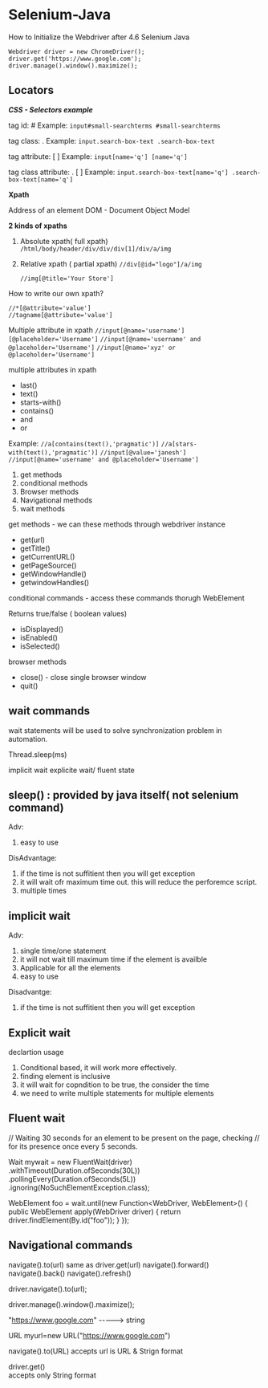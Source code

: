 # Selenium-Java

How to Initialize the Webdriver after 4.6 Selenium Java

    Webdriver driver = new ChromeDriver();
    driver.get('https://www.google.com');
    driver.manage().window().maximize();

Locators
--------
**_CSS - Selectors example_**

tag id:     # Example:    `input#small-searchterms
#small-searchterms`

tag class:     .
Example:   `input.search-box-text
.search-box-text`

tag attribute:    [ ]
Example:   `input[name='q']
    [name='q']`

tag class attribute:    .  [ ]
Example:  `input.search-box-text[name='q']
		.search-box-text[name='q']`

**Xpath**

Address of an element
DOM - Document Object Model

**2 kinds of xpaths**

1) Absolute xpath( full xpath)
  ` /html/body/header/div/div/div[1]/div/a/img`

2) Relative xpath ( partial xpath)
   `//div[@id="logo"]/a/img`

   `//img[@title='Your Store']`

How to write our own xpath?

	//*[@attribute='value']
	//tagname[@attribute='value']

Multiple attribute in xpath
`//input[@name='username'][@placeholder='Username']`
`//input[@name='username' and @placeholder='Username']`
`//input[@name='xyz' or @placeholder='Username']`


multiple attributes in xpath
* last()
* text()
* starts-with()
* contains()
* and
* or

Example: `//a[contains(text(),'pragmatic')]`
`//a[stars-with(text(),'pragmatic')]`
`//input[@value='janesh']`
`//input[@name='username' and @placeholder='Username']`

1) get methods
2) conditional methods
3) Browser methods
4) Navigational methods
5) wait methods

get methods  - we can these methods through webdriver instance
* get(url)
* getTitle()
* getCurrentURL()
* getPageSource()
* getWindowHandle()
* getwindowHandles()

conditional commands - access these commands thorugh WebElement

Returns true/false ( boolean values)

* isDisplayed()
* isEnabled()
* isSelected()


browser methods

* close() - close single browser window
* quit()

wait commands
----

wait statements will be used to solve synchronization problem in automation.


Thread.sleep(ms)

implicit wait
explicite wait/ fluent state

sleep() : provided by java itself( not selenium command)
------------
Adv:
1) easy to use

DisAdvantage:

1) if the time is not suffitient then you will get exception
2) it will wait ofr maximum time out. this will reduce the perforemce script.
3) multiple times

implicit wait
----------
Adv:
1) single time/one statement
2) it will not wait till maximum time if the element is availble
3) Applicable for all the elements
4) easy to use

Disadvantge:
1) if the time is not suffitient then you will get exception

Explicit wait
------------
declartion
usage

1) Conditional based, it will work more effectively.
2) finding element is inclusive
3) it will wait for copndition to be true, the consider the time
4) we need to write multiple statements for multiple elements


Fluent wait
------
// Waiting 30 seconds for an element to be present on the page, checking
// for its presence once every 5 seconds.

Wait<WebDriver> mywait = new FluentWait<WebDriver>(driver)
.withTimeout(Duration.ofSeconds(30L))
.pollingEvery(Duration.ofSeconds(5L))
.ignoring(NoSuchElementException.class);


WebElement foo = wait.until(new Function<WebDriver, WebElement>() {
public WebElement apply(WebDriver driver) {
return driver.findElement(By.id("foo"));
}
});


Navigational commands
-----------------
navigate().to(url)   same as driver.get(url)
navigate().forward()
navigate().back()
navigate().refresh()

driver.navigate().to(url);

driver.manage().window().maximize();

"https://www.google.com"   -----> string

URL myurl=new URL("https://www.google.com")

navigate().to(URL)
accepts url is URL & Strign format

driver.get()  
accepts only String format
